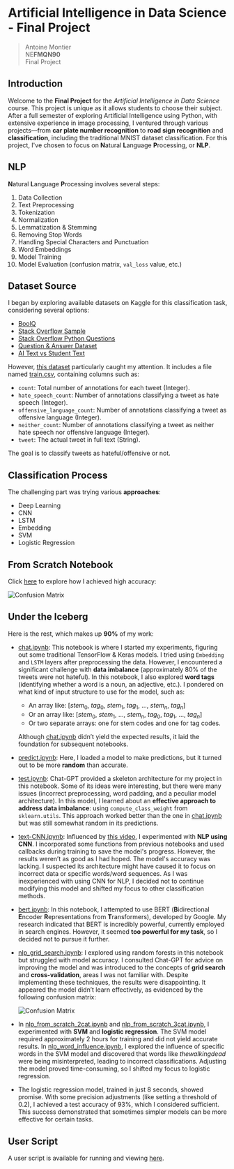 # Artificial Intelligence in Data Science - Final Project

> Antoine Montier<br>
> NE**FMQN90**<br>
> Final Project

## Introduction

Welcome to the **Final Project** for the *Artificial Intelligence in Data Science* course. This project is unique as it allows students to choose their subject. After a full semester of exploring Artificial Intelligence using Python, with extensive experience in image processing, I ventured through various projects—from **car plate number recognition** to **road sign recognition** and **classification**, including the traditional MNIST dataset classification. For this project, I've chosen to focus on **N**atural **L**anguage **P**rocessing, or **NLP**.

## NLP

**N**atural **L**anguage **P**rocessing involves several steps:

1. Data Collection
2. Text Preprocessing
3. Tokenization
4. Normalization
5. Lemmatization & Stemming
6. Removing Stop Words
7. Handling Special Characters and Punctuation
8. Word Embeddings
9. Model Training
10. Model Evaluation (confusion matrix, `val_loss` value, etc.)

## Dataset Source

I began by exploring available datasets on Kaggle for this classification task, considering several options:

- [BoolQ](https://www.kaggle.com/datasets/thedevastator/boolq-dataset-consistent-data-fields)
- [Stack Overflow Sample](https://www.kaggle.com/datasets/stackoverflow/stacksample)
- [Stack Overflow Python Questions](https://www.kaggle.com/datasets/stackoverflow/pythonquestions/data)
- [Question & Answer Dataset](https://www.kaggle.com/datasets/rtatman/questionanswer-dataset)
- [AI Text vs Student Text](https://www.kaggle.com/datasets/prajwaldongre/llm-detect-ai-generated-vs-student-generated-text)

However, [this dataset](https://www.kaggle.com/datasets/thedevastator/hate-speech-and-offensive-language-detection) particularly caught my attention. It includes a file named [train.csv](./archive/train.csv), containing columns such as:

- `count`: Total number of annotations for each tweet (Integer).
- `hate_speech_count`: Number of annotations classifying a tweet as hate speech (Integer).
- `offensive_language_count`: Number of annotations classifying a tweet as offensive language (Integer).
- `neither_count`: Number of annotations classifying a tweet as neither hate speech nor offensive language (Integer).
- `tweet`: The actual tweet in full text (String).

The goal is to classify tweets as hateful/offensive or not.

## Classification Process

The challenging part was trying various **approaches**:

- Deep Learning
- CNN
- LSTM
- Embedding
- SVM
- Logistic Regression

## From Scratch Notebook

Click [here](./nlp_from_scratch.ipynb) to explore how I achieved high accuracy:

![Confusion Matrix](./output.png)

## Under the Iceberg

Here is the rest, which makes up **90%** of my work:

- [chat.ipynb](./chat.ipynb): This notebook is where I started my experiments, figuring out some traditional TensorFlow & Keras models. I tried using `Embedding` and `LSTM` layers after preprocessing the data. However, I encountered a significant challenge with **data imbalance** (approximately 80% of the tweets were not hateful). In this notebook, I also explored **word tags** (identifying whether a word is a noun, an adjective, etc.). I pondered on what kind of input structure to use for the model, such as:
  - An array like: [$stem_0$, $tag_0$, $stem_1$, $tag_1$, ..., $stem_n$, $tag_n$]
  - Or an array like: [$stem_0$, $stem_1$, ..., $stem_n$, $tag_0$, $tag_1$, ..., $tag_n$]
  - Or two separate arrays: one for stem codes and one for tag codes.
  
  Although [chat.ipynb](./chat.ipynb) didn’t yield the expected results, it laid the foundation for subsequent notebooks.

- [predict.ipynb](./predict.ipynb): Here, I loaded a model to make predictions, but it turned out to be more **random** than accurate.

- [test.ipynb](./test.ipynb): Chat-GPT provided a skeleton architecture for my project in this notebook. Some of its ideas were interesting, but there were many issues (incorrect preprocessing, word padding, and a peculiar model architecture). In this model, I learned about an **effective approach to address data imbalance**: using `compute_class_weight` from `sklearn.utils`. This approach worked better than the one in [chat.ipynb](./chat.ipynb) but was still somewhat random in its predictions.

- [text-CNN.ipynb](./text-CNN.ipynb): Influenced by [this video](https://www.youtube.com/watch?v=MsL79ZIqWpg), I experimented with **NLP using CNN**. I incorporated some functions from previous notebooks and used callbacks during training to save the model's progress. However, the results weren’t as good as I had hoped. The model's accuracy was lacking. I suspected its architecture might have caused it to focus on incorrect data or specific words/word sequences. As I was inexperienced with using CNN for NLP, I decided not to continue modifying this model and shifted my focus to other classification methods.

- [bert.ipynb](./bert.ipynb): In this notebook, I attempted to use BERT (**B**idirectional **E**ncoder **R**epresentations from **T**ransformers), developed by Google. My research indicated that BERT is incredibly powerful, currently employed in search engines. However, it seemed **too powerful for my task**, so I decided not to pursue it further.

- [nlp_grid_search.ipynb](./nlp_grid_search.ipynb): I explored using random forests in this notebook but struggled with model accuracy. I consulted Chat-GPT for advice on improving the model and was introduced to the concepts of **grid search** and **cross-validation**, areas I was not familiar with. Despite implementing these techniques, the results were disappointing. It appeared the model didn’t learn effectively, as evidenced by the following confusion matrix:

  ![Confusion Matrix](./output-2.png)

- In [nlp_from_scratch_2cat.ipynb](./nlp_from_scratch_2cat.ipynb) and [nlp_from_scratch_3cat.ipynb](./nlp_from_scratch_3cat.ipynb), I experimented with **SVM** and **logistic regression**. The SVM model required approximately 2 hours for training and did not yield accurate results. In [nlp_word_influence.ipynb](./nlp_word_influence.ipynb), I explored the influence of specific words in the SVM model and discovered that words like *thewalkingdead* were being misinterpreted, leading to incorrect classifications. Adjusting the model proved time-consuming, so I shifted my focus to logistic regression.

- The logistic regression model, trained in just 8 seconds, showed promise. With some precision adjustments (like setting a threshold of $0.2$), I achieved a test accuracy of 93%, which I considered sufficient. This success demonstrated that sometimes simpler models can be more effective for certain tasks.


## User Script

A user script is available for running and viewing [here](./nlp_from_scratch.py).